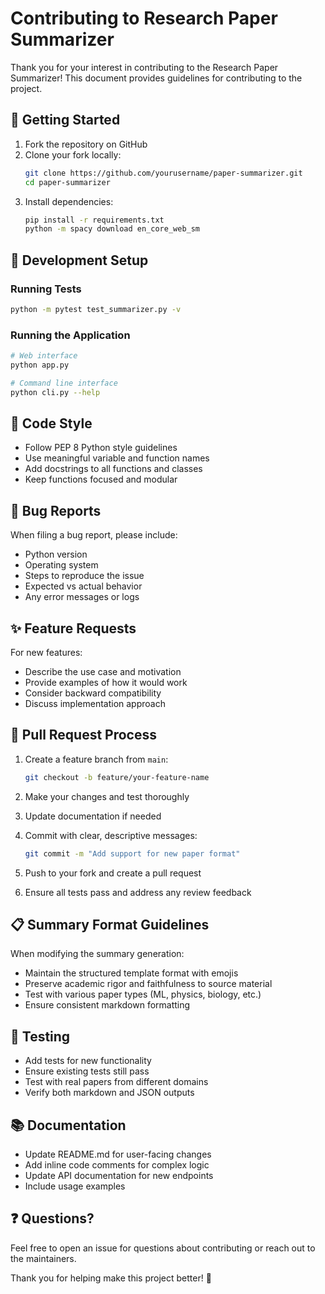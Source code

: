 # Contributing to Research Paper Summarizer

Thank you for your interest in contributing to the Research Paper Summarizer! This document provides guidelines for contributing to the project.

## 🚀 Getting Started

1. Fork the repository on GitHub
2. Clone your fork locally:
   ```bash
   git clone https://github.com/yourusername/paper-summarizer.git
   cd paper-summarizer
   ```
3. Install dependencies:
   ```bash
   pip install -r requirements.txt
   python -m spacy download en_core_web_sm
   ```

## 🔧 Development Setup

### Running Tests
```bash
python -m pytest test_summarizer.py -v
```

### Running the Application
```bash
# Web interface
python app.py

# Command line interface
python cli.py --help
```

## 📝 Code Style

- Follow PEP 8 Python style guidelines
- Use meaningful variable and function names
- Add docstrings to all functions and classes
- Keep functions focused and modular

## 🐛 Bug Reports

When filing a bug report, please include:
- Python version
- Operating system
- Steps to reproduce the issue
- Expected vs actual behavior
- Any error messages or logs

## ✨ Feature Requests

For new features:
- Describe the use case and motivation
- Provide examples of how it would work
- Consider backward compatibility
- Discuss implementation approach

## 🔄 Pull Request Process

1. Create a feature branch from `main`:
   ```bash
   git checkout -b feature/your-feature-name
   ```

2. Make your changes and test thoroughly

3. Update documentation if needed

4. Commit with clear, descriptive messages:
   ```bash
   git commit -m "Add support for new paper format"
   ```

5. Push to your fork and create a pull request

6. Ensure all tests pass and address any review feedback

## 📋 Summary Format Guidelines

When modifying the summary generation:
- Maintain the structured template format with emojis
- Preserve academic rigor and faithfulness to source material
- Test with various paper types (ML, physics, biology, etc.)
- Ensure consistent markdown formatting

## 🧪 Testing

- Add tests for new functionality
- Ensure existing tests still pass
- Test with real papers from different domains
- Verify both markdown and JSON outputs

## 📚 Documentation

- Update README.md for user-facing changes
- Add inline code comments for complex logic
- Update API documentation for new endpoints
- Include usage examples

## ❓ Questions?

Feel free to open an issue for questions about contributing or reach out to the maintainers.

Thank you for helping make this project better! 🎉
